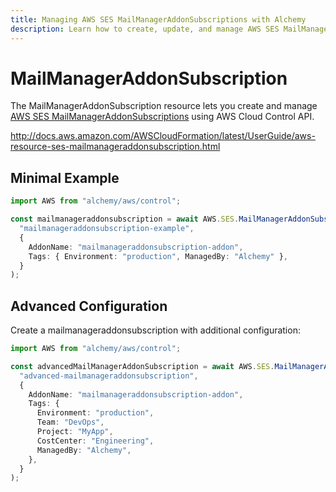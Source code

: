 ```yaml
---
title: Managing AWS SES MailManagerAddonSubscriptions with Alchemy
description: Learn how to create, update, and manage AWS SES MailManagerAddonSubscriptions using Alchemy Cloud Control.
---
```


# MailManagerAddonSubscription

The MailManagerAddonSubscription resource lets you create and manage [AWS SES MailManagerAddonSubscriptions](https://docs.aws.amazon.com/ses/latest/userguide/) using AWS Cloud Control API.

http://docs.aws.amazon.com/AWSCloudFormation/latest/UserGuide/aws-resource-ses-mailmanageraddonsubscription.html

## Minimal Example

```ts
import AWS from "alchemy/aws/control";

const mailmanageraddonsubscription = await AWS.SES.MailManagerAddonSubscription(
  "mailmanageraddonsubscription-example",
  {
    AddonName: "mailmanageraddonsubscription-addon",
    Tags: { Environment: "production", ManagedBy: "Alchemy" },
  }
);
```

## Advanced Configuration

Create a mailmanageraddonsubscription with additional configuration:

```ts
import AWS from "alchemy/aws/control";

const advancedMailManagerAddonSubscription = await AWS.SES.MailManagerAddonSubscription(
  "advanced-mailmanageraddonsubscription",
  {
    AddonName: "mailmanageraddonsubscription-addon",
    Tags: {
      Environment: "production",
      Team: "DevOps",
      Project: "MyApp",
      CostCenter: "Engineering",
      ManagedBy: "Alchemy",
    },
  }
);
```

